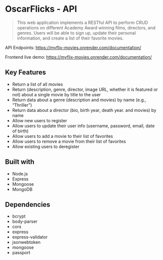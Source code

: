 # OscarFlicks - API

> This web application implements a RESTful API to perform CRUD operations on different Academy Award winning films, directors, and genres. Users will be able to sign up, update their personal information, and create a list of their favorite movies.

API Endpoints: https://myflix-movies.onrender.com/documentation/

Frontend live demo: https://myflix-movies.onrender.com/documentation/

## Key Features

- Return a list of all movies
- Return (description, genre, director, image URL, whether it is featured or not) about a single movie by title to the user
- Return data about a genre (description and movies) by name (e.g., “Thriller”)
- Return data about a director (bio, birth year, death year. and movies) by name
- Allow new users to register
- Allow users to update their user info (username, password, email, date of birth)
- Allow users to add a movie to their list of favorites
- Allow users to remove a movie from their list of favorites
- Allow existing users to deregister

## Built with

- Node.js
- Express
- Mongoose
- MongoDB

## Dependencies

- bcrypt
- body-parser
- cors
- express
- express-validator
- jsonwebtoken
- mongoose
- passport
